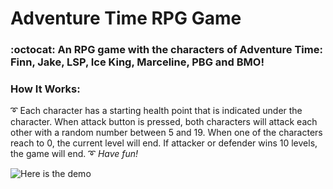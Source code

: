 # Adventure Time RPG Game
### :octocat: An RPG game with the characters of Adventure Time: Finn, Jake, LSP, Ice King, Marceline, PBG and BMO!

### How It Works:

:curly_loop: Each character has a starting health point that is indicated under the character. When attack button is pressed, both characters will attack each other with a random number between 5 and 19. When one of the characters reach to 0, the current level will end. If attacker or defender wins 10 levels, the game will end.
:curly_loop: _Have fun!_

![Here is the demo](assets/images/playdagame.gif)

